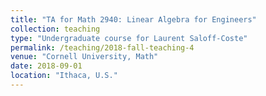 ```yaml
---
title: "TA for Math 2940: Linear Algebra for Engineers"
collection: teaching
type: "Undergraduate course for Laurent Saloff-Coste"
permalink: /teaching/2018-fall-teaching-4
venue: "Cornell University, Math"
date: 2018-09-01
location: "Ithaca, U.S."
---
```



